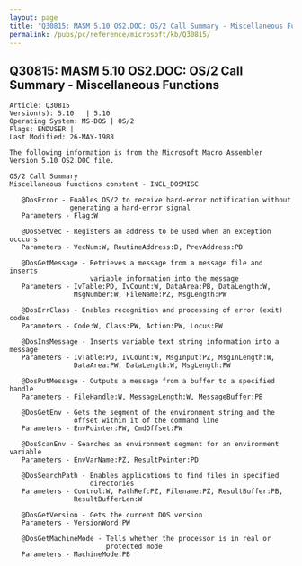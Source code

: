 ```yaml
---
layout: page
title: "Q30815: MASM 5.10 OS2.DOC: OS/2 Call Summary - Miscellaneous Functions"
permalink: /pubs/pc/reference/microsoft/kb/Q30815/
---
```


## Q30815: MASM 5.10 OS2.DOC: OS/2 Call Summary - Miscellaneous Functions

	Article: Q30815
	Version(s): 5.10   | 5.10
	Operating System: MS-DOS | OS/2
	Flags: ENDUSER |
	Last Modified: 26-MAY-1988
	
	The following information is from the Microsoft Macro Assembler
	Version 5.10 OS2.DOC file.
	
	OS/2 Call Summary
	Miscellaneous functions constant - INCL_DOSMISC
	
	   @DosError - Enables OS/2 to receive hard-error notification without
	               generating a hard-error signal
	   Parameters - Flag:W
	
	   @DosSetVec - Registers an address to be used when an exception occcurs
	   Parameters - VecNum:W, RoutineAddress:D, PrevAddress:PD
	
	   @DosGetMessage - Retrieves a message from a message file and inserts
	                    variable information into the message
	   Parameters - IvTable:PD, IvCount:W, DataArea:PB, DataLength:W,
	                MsgNumber:W, FileName:PZ, MsgLength:PW
	
	   @DosErrClass - Enables recognition and processing of error (exit) codes
	   Parameters - Code:W, Class:PW, Action:PW, Locus:PW
	
	   @DosInsMessage - Inserts variable text string information into a message
	   Parameters - IvTable:PD, IvCount:W, MsgInput:PZ, MsgInLength:W,
	                DataArea:PW, DataLength:W, MsgLength:PW
	
	   @DosPutMessage - Outputs a message from a buffer to a specified handle
	   Parameters - FileHandle:W, MessageLength:W, MessageBuffer:PB
	
	   @DosGetEnv - Gets the segment of the environment string and the
	                offset within it of the command line
	   Parameters - EnvPointer:PW, CmdOffset:PW
	
	   @DosScanEnv - Searches an environment segment for an environment variable
	   Parameters - EnvVarName:PZ, ResultPointer:PD
	
	   @DosSearchPath - Enables applications to find files in specified
	                    directories
	   Parameters - Control:W, PathRef:PZ, Filename:PZ, ResultBuffer:PB,
	                ResultBufferLen:W
	
	   @DosGetVersion - Gets the current DOS version
	   Parameters - VersionWord:PW
	
	   @DosGetMachineMode - Tells whether the processor is in real or
	                        protected mode
	   Parameters - MachineMode:PB
